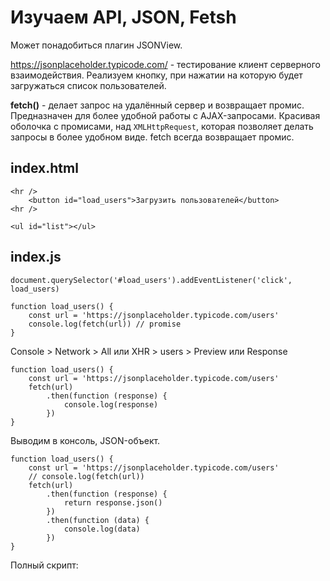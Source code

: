 # Изучаем API, JSON, Fetsh

Может понадобиться плагин JSONView.

https://jsonplaceholder.typicode.com/ - тестирование клиент серверного взаимодействия. Реализуем кнопку, при нажатии на которую будет загружаться список пользователей.

**fetch()** - делает запрос на удалённый сервер и возвращает промис. Предназначен для более удобной работы с AJAX-запросами. Красивая оболочка с промисами, над `XMLHttpRequest`, которая позволяет делать запросы в более удобном виде. fetch всегда  возвращает промис.

## index.html

    <hr />
        <button id="load_users">Загрузить пользователей</button>
    <hr />
    
    <ul id="list"></ul>

## index.js

    document.querySelector('#load_users').addEventListener('click', load_users)

    function load_users() {
        const url = 'https://jsonplaceholder.typicode.com/users'
        console.log(fetch(url)) // promise
    }

Console > Network > All или XHR > users > Preview или Response

    function load_users() {
        const url = 'https://jsonplaceholder.typicode.com/users'
        fetch(url)
            .then(function (response) {
                console.log(response)
            })
    }

Выводим в консоль, JSON-объект.

    function load_users() {
        const url = 'https://jsonplaceholder.typicode.com/users'
        // console.log(fetch(url))
        fetch(url)
            .then(function (response) {
                return response.json()
            })
            .then(function (data) {
                console.log(data)
            })
    }

Полный скрипт:
